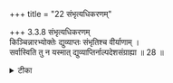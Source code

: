 +++
title = "22 संभृत्यधिकरणम्"

+++
3.3.8 संभृत्यधिकरणम्  
किञ्चिन्नारभ्योक्तेः द्युव्याप्तः संभृतिश्च वीर्याणाम् ।  
सर्वास्विति तु न यस्मात् द्युव्याप्तिर्नाल्पदेशसंग्राह्या ॥ 28 ॥

<details><summary>टीका</summary>

3.3.8 संभृत्यधिकरणम् The prima facie view is : In the तैत्तिरीय text and in the supplementary text of the राणायनीय-s it is said that Brahman pervades the highest ether and supptros all powers. These attributes are not mentioned with reference to any special meditation. Hence these are to be included in all meditations. This view is not correct. It is because the attribute of pervading the entire ether can not be included in the meditation on Brahman as abiding in a small place like the heart. (Hence these attributes are to be taken as meant for the glorification of the obejct of meditation). Notes : 1. Taitt. ब्राह्मण II.iv.7,10.
</details>

